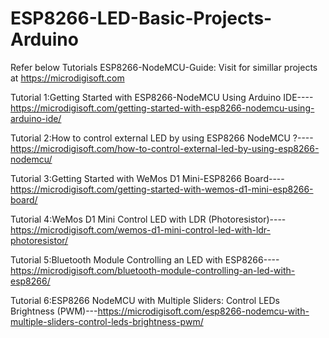 # ESP8266-LED-Basic-Projects-Arduino
Refer below Tutorials ESP8266-NodeMCU-Guide: Visit for simillar projects at https://microdigisoft.com

Tutorial 1:Getting Started with ESP8266-NodeMCU Using Arduino IDE----https://microdigisoft.com/getting-started-with-esp8266-nodemcu-using-arduino-ide/

Tutorial 2:How to control external LED by using ESP8266 NodeMCU ?----https://microdigisoft.com/how-to-control-external-led-by-using-esp8266-nodemcu/

Tutorial 3:Getting Started with WeMos D1 Mini-ESP8266 Board----https://microdigisoft.com/getting-started-with-wemos-d1-mini-esp8266-board/

Tutorial 4:WeMos D1 Mini Control LED with LDR (Photoresistor)----https://microdigisoft.com/wemos-d1-mini-control-led-with-ldr-photoresistor/

Tutorial 5:Bluetooth Module Controlling an LED with ESP8266----https://microdigisoft.com/bluetooth-module-controlling-an-led-with-esp8266/

Tutorial 6:ESP8266 NodeMCU with Multiple Sliders: Control LEDs Brightness (PWM)---https://microdigisoft.com/esp8266-nodemcu-with-multiple-sliders-control-leds-brightness-pwm/
